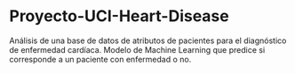 # Proyecto-UCI-Heart-Disease
Análisis de una base de datos de atributos de pacientes para el diagnóstico de enfermedad cardíaca. Modelo de Machine Learning que predice si corresponde a un paciente con enfermedad o no.
